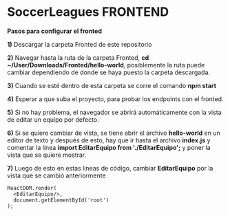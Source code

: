 # SoccerLeagues FRONTEND

**Pasos para configurar el fronted**


**1)** Descargar la carpeta Fronted de este repositorio

**2)** Navegar hasta la ruta de la carpeta Fronted, **cd ~/User/Downloads/Fronted/hello-world**, posiblemente la ruta puede cambiar dependiendo de donde se haya puesto la carpeta descargada.

**3)** Cuando se esté dentro de esta carpeta se corre el comando **npm start**

**4)** Esperar a que suba el proyecto, para probar los endpoints con el fronted.

**5)** Si no hay problema, el navegador se abrirá automáticamente con la vista de editar un equipo por defecto.

**6)** Si se quiere cambiar de vista, se tiene abrir el archivo **hello-world** en un editor de texto y después de esto, hay que ir hasta el archivo **index.js** y comentar la línea **import EditarEquipo from './EditarEquipo';** y poner la vista que se quiere mostrar.

**7)** Luego de esto en estas lineas de código, cambiar **EditarEquipo** por la vista que se cambió anteriormente

```
ReactDOM.render(
  <EditarEquipo/>,
  document.getElementById('root')
);
```
